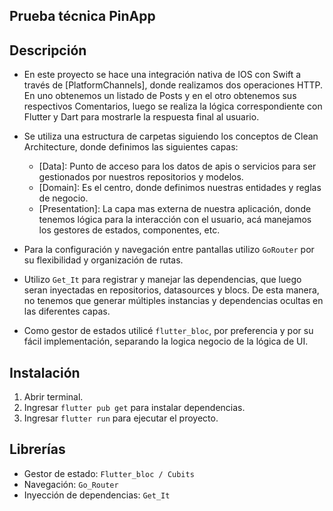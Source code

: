 ## Prueba técnica PinApp

## Descripción

-  En este proyecto se hace una integración nativa de IOS con Swift a través de [PlatformChannels], donde realizamos dos operaciones HTTP. En uno obtenemos un listado de Posts y en el otro obtenemos sus respectivos Comentarios, luego se realiza la lógica correspondiente con Flutter y Dart para mostrarle la respuesta final al usuario.

-  Se utiliza una estructura de carpetas siguiendo los conceptos de Clean Architecture, donde definimos las siguientes capas:
    * [Data]: Punto de acceso para los datos de apis o servicios para ser gestionados por nuestros repositorios y modelos.
    * [Domain]: Es el centro, donde definimos nuestras entidades y reglas de negocio.
    * [Presentation]: La capa mas externa de nuestra aplicación, donde tenemos lógica para la interacción con el usuario, acá manejamos los gestores de estados, componentes, etc.

- Para la configuración y navegación entre pantallas utilizo `GoRouter` por su flexibilidad y organización de rutas.

- Utilizo `Get_It` para registrar y manejar las dependencias, que luego seran inyectadas en repositorios, datasources y blocs. De esta manera, no tenemos que generar múltiples instancias y dependencias ocultas en las diferentes capas.

- Como gestor de estados utilicé `flutter_bloc`, por preferencia y por su fácil implementación, separando la logica negocio de la lógica de UI.

## Instalación

1. Abrir terminal.
2. Ingresar ``flutter pub get`` para instalar dependencias.
3. Ingresar ``flutter run`` para ejecutar el proyecto.

## Librerías 

- Gestor de estado: `Flutter_bloc / Cubits`
- Navegación: `Go_Router`
- Inyección de dependencias: `Get_It`

